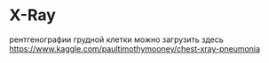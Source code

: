 # X-Ray
рентгенографии грудной клетки можно загрузить здесь https://www.kaggle.com/paultimothymooney/chest-xray-pneumonia
